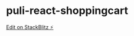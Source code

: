 # puli-react-shoppingcart

[Edit on StackBlitz ⚡️](https://stackblitz.com/edit/puli-react-shoppingcart)